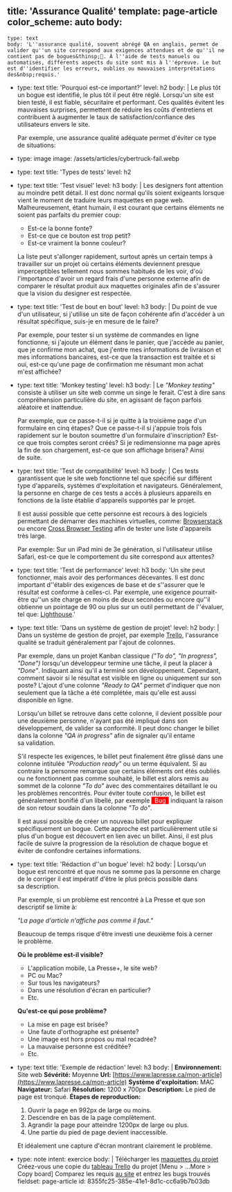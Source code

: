 title: 'Assurance Qualité'
template: page-article
color_scheme: auto
body:
  -
    type: text
    body: 'L''assurance qualité, souvent abrégé QA en anglais, permet de valider qu''un site correspond aux exigences attendues et de qu''il ne contient pas de bogues&thinsp;🐛. À l''aide de tests manuels ou automatisés, différents aspects du site sont mis à l''épreuve. Le but est d''identifier les erreurs, oublies ou mauvaises interprétations des&nbsp;requis.'
  -
    type: text
    title: 'Pourquoi est-ce important?'
    level: h2
    body: |
      Le plus tôt un bogue est identifié, le plus tôt il peut être réglé. Lorsqu'un site est bien testé, il est  fiable, sécuritaire et performant. Ces qualités évitent les mauvaises surprises, permettent de réduire les coûts d'entretiens et contribuent à augmenter le taux de satisfaction/confiance des utilisateurs envers le&nbsp;site.
      
      Par exemple, une assurance qualité adéquate permet d'éviter ce type de&nbsp;situations:
  -
    type: image
    image: /assets/articles/cybertruck-fail.webp
  -
    type: text
    title: 'Types de tests'
    level: h2
  -
    type: text
    title: 'Test visuel'
    level: h3
    body: |
      Les designers font attention au moindre petit détail. Il est donc normal qu'ils soient exigeants lorsque vient le moment de traduire leurs maquettes en page web. Malheureusement, étant humain, il est courant que certains éléments ne soient pas parfaits du premier&nbsp;coup: 
      
      - Est-ce la bonne&nbsp;fonte? 
      - Est-ce que ce bouton est trop&nbsp;petit? 
      - Est-ce vraiment la bonne&nbsp;couleur? 
      
      La liste peut s'allonger rapidement, surtout après un certain temps à travailler sur un projet où certains éléments deviennent presque imperceptibles tellement nous sommes habitués de les voir, d'où l'importance d'avoir un regard frais d'une personne externe afin de comparer le résultat produit aux maquettes originales afin de s'assurer que la vision du designer est&nbsp;respectée.
  -
    type: text
    title: 'Test de bout en bout'
    level: h3
    body: |
      Du point de vue d'un utilisateur, si j'utilise un site de façon cohérente afin d'accéder à un résultat spécifique, suis-je en mesure de le&nbsp;faire? 
      
      Par exemple, pour tester si un système de commandes en ligne fonctionne, si j'ajoute un élément dans le panier, que j'accède au panier, que je confirme mon achat, que j'entre mes informations de livraison et mes informations bancaires, est-ce que la transaction est traitée et si oui, est-ce qu'une page de confirmation me résumant mon achat m'est&nbsp;affichée?
  -
    type: text
    title: 'Monkey testing'
    level: h3
    body: |
      Le _"Monkey testing"_ consiste à utiliser un site web comme un singe le ferait. C'est à dire sans compréhension particulière du site, en agissant de façon parfois aléatoire et&nbsp;inattendue. 
      
      Par exemple, que ce passe-t-il si je quitte à la troisième page d'un formulaire en cinq étapes? Que ce passe-t-il si j'appuie trois fois rapidement sur le bouton soumettre d'un formulaire d'inscription? Est-ce que trois comptes seront créés? Si je redimensionne ma page après la fin de son chargement, est-ce que son affichage brisera? Ainsi de&nbsp;suite.
  -
    type: text
    title: 'Test de compatibilité'
    level: h3
    body: |
      Ces tests garantissent que le site web fonctionne tel que spécifié sur différent type d'appareils, systèmes d'exploitation et navigateurs. Généralement, la personne en charge de ces tests a accès à plusieurs appareils en fonctions de la liste établie d'appareils supportés par le&nbsp;projet. 
      
      Il est aussi possible que cette personne est recours à des logiciels permettant de démarrer des machines virtuelles, comme: [Browserstack](https://www.browserstack.com/) ou encore [Cross Browser Testing](https://crossbrowsertesting.com/) afin de tester une liste d'appareils très&nbsp;large.
      
      Par exemple: Sur un iPad mini de 3e génération, si l'utilisateur utilise Safari, est-ce que le comportement du site correspond aux&nbsp;attentes?
  -
    type: text
    title: 'Test de performance'
    level: h3
    body: 'Un site peut fonctionner, mais avoir des performances décevantes. Il est donc important d''établir des exigences de base et de s''assurer que le résultat est conforme à celles-ci. Par exemple, une exigence pourrait-être qu''un site charge en moins de deux secondes ou encore qu''il obtienne un pointage de 90 ou plus sur un outil permettant de l''évaluer, tel que:&nbsp;[Lighthouse](https://developers.google.com/web/tools/lighthouse).'
  -
    type: text
    title: 'Dans un système de gestion de projet'
    level: h2
    body: |
      Dans un système de gestion de projet, par exemple [Trello](trello), l'assurance qualité se traduit généralement par l'ajout de&nbsp;colonnes. 
      
      Par exemple, dans un projet Kanban classique _("To do", "In progress", "Done")_ lorsqu'un développeur termine une tâche, il peut la placer à _"Done"_. Indiquant ainsi qu'il a terminé son développement. Cependant, comment savoir si le résultat est visible en ligne ou uniquement sur son poste? L'ajout d'une colonne _"Ready to QA"_ permet d'indiquer que non seulement que la tâche a été complétée, mais qu'elle est aussi disponible en&nbsp;ligne.
      
      Lorsqu'un billet se retrouve dans cette colonne, il devient possible pour une deuxième personne, n'ayant pas été impliqué dans son développement, de valider sa conformité. Il peut donc changer le billet dans la colonne _"QA in progress"_ afin de signaler qu'il entame sa&nbsp;validation. 
      
      S'il respecte les exigences, le billet peut finalement être glissé dans une colonne intitulée _"Production ready"_ ou un terme équivalent. Si au contraire la personne remarque que certains éléments ont étés oubliés ou ne fonctionnent pas comme souhaité, le billet est alors remis au sommet de la colonne _"To do"_ avec des commentaires détaillant le ou les problèmes rencontrés. Pour éviter toute confusion, le billet est généralement bonifié d'un libellé, par exemple <span style="display: inline-block; background: #f00; color: #fff; padding: 0 0.5em;">Bug</span> indiquant la raison de son retour soudain dans la colonne _"To&nbsp;do"_. 
      
      Il est aussi possible de créer un nouveau billet pour expliquer spécifiquement un bogue. Cette approche est particulièrement utile si plus d'un bogue est découvert en lien avec un billet. Ainsi, il est plus facile de suivre la progression de la résolution de chaque bogue et éviter de confondre certaines&nbsp;informations.
  -
    type: text
    title: 'Rédaction d''un bogue'
    level: h2
    body: |
      Lorsqu'un bogue est rencontré et que nous ne somme pas la personne en charge de le corriger il est impératif d'être le plus précis possible dans sa&nbsp;description. 
      
      Par exemple, si un problème est rencontré à La Presse et que son descriptif se limite&nbsp;à:
      
      _"La page d'article n'affiche pas comme il&nbsp;faut."_
      
      Beaucoup de temps risque d'être investi une deuxième fois à cerner le&nbsp;problème.
      
      **Où le problème est-il&nbsp;visible?**
      
      - L'application mobile, La Presse+, le site&nbsp;web?
      - PC ou Mac?
      - Sur tous les&nbsp;navigateurs?
      - Dans une résolution d'écran en&nbsp;particulier?
      - Etc.
      
      **Qu'est-ce qui pose&nbsp;problème?**
      
      - La mise en page est&nbsp;brisée?
      - Une faute d'orthographe est&nbsp;présente?
      - Une image est hors propos ou mal&nbsp;recadrée?
      - La mauvaise personne est&nbsp;créditée?
      - Etc.
  -
    type: text
    title: 'Exemple de rédaction'
    level: h3
    body: |
      **Environnement:** Site web
      **Sévérité:** Moyenne
      **Url:** [https://www.lapresse.ca/mon-article](https://www.lapresse.ca/mon-article)
      **Système d'exploitation:** MAC
      **Navigateur:** Safari
      **Résolution:** 1200 x 700px
      **Description:** Le pied de page est tronqué.
      **Étapes de reproduction:**
      
      1. Ouvrir la page en 992px de large ou&nbsp;moins.
      2. Descendre en bas de la page complètement.
      3. Agrandir la page pour atteindre 1200px de large ou&nbsp;plus.
      4. Une partie du pied de page devient&nbsp;inaccessible.
      
      Et idéalement une capture d'écran montrant clairement le&nbsp;problème.
  -
    type: note
    intent: exercice
    body: |
      Télécharger les [maquettes du&nbsp;projet](https://ex.smnarnold.com/qa/insoapropriate/maquettes.zip)
      Créez-vous une copie du [tableau Trello](https://trello.com/b/CdivA2RL/insoapropriate) du projet [Menu > ...More > Copy&nbsp;board]
      Comparez les requis [au site](http://ex.smnarnold.com/qa/insoapropriate/) et entrez les bugs&nbsp;trouvés
fieldset: page-article
id: 8355fc25-385e-41e1-8d1c-cc6a9b7b03db
